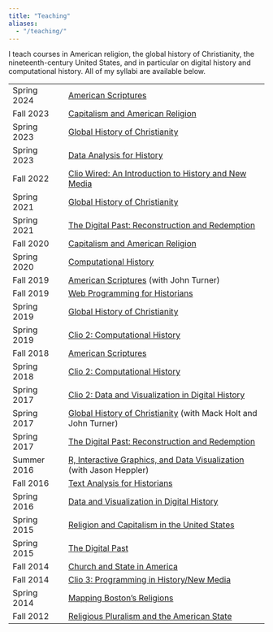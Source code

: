 ```yaml
---
title: "Teaching"
aliases:
  - "/teaching/"
---
```


I teach courses in American religion, the global history of Christianity, the nineteenth-century United States, and in particular on digital history and computational history. All of my syllabi are available below.

<table id="syllabus-list" class="date-list-table table table-borderless align-top">
  <tr><td class="semester">Spring 2024</td> <td><a href="/courses/scriptures.2024">American Scriptures</a></td></tr>
  <tr><td class="semester">Fall 2023</td> <td><a href="/courses/capitalism.2023">Capitalism and American Religion</a></td></tr>
  <tr><td class="semester">Spring 2023</td> <td><a href="/courses/christianity.2023">Global History of Christianity</a></td></tr>
  <tr><td class="semester">Spring 2023</td> <td><a href="/courses/data.2023">Data Analysis for History</a></td></tr>
  <tr><td class="semester">Fall 2022</td> <td><a href="/courses/clio1.2022">Clio Wired: An Introduction to History and New Media</a></td></tr>
  <tr><td class="semester">Spring 2021</td> <td><a href="/courses/christianity.2021">Global History of Christianity</a></td></tr>
  <tr><td class="semester">Spring 2021</td> <td><a href="/courses/digital-past.2021">The Digital Past: Reconstruction and Redemption</a></td></tr>
  <tr><td class="semester">Fall 2020</td> <td><a href="/courses/capitalism.2020">Capitalism and American Religion</a></td></tr>
  <tr><td class="semester">Spring 2020</td> <td><a href="/courses/data.2020">Computational History</a></td></tr>
  <tr><td class="semester">Fall 2019</td> <td><a href="//files.lincolnmullen.com/american-scriptures.fall2019.pdf">American Scriptures</a> (with John Turner)</td></tr>
  <tr><td class="semester">Fall 2019</td> <td><a href="/courses/programming.2019/">Web Programming for Historians</a></td></tr>
  <tr><td class="semester">Spring 2019</td> <td><a href="/courses/christianity.2019/">Global History of Christianity</a></td></tr>
  <tr><td class="semester">Spring 2019</td> <td><a href="/courses/clio2.2019/">Clio 2: Computational History</a></td></tr>
  <tr><td class="semester">Fall 2018</td> <td><a href="/courses/scriptures.2018/">American Scriptures</a></td></tr>
  <tr><td class="semester">Spring 2018</td> <td><a href="/courses/clio2.2018/">Clio 2: Computational History</a></td></tr>
  <tr><td class="semester">Spring 2017</td> <td><a href="/courses/clio2.2017/">Clio 2: Data and Visualization in Digital History</a></td></tr>
  <tr><td class="semester">Spring 2017</td> <td><a href="//files.lincolnmullen.com/Global-History-Christianity.spring-2017.pdf">Global History of Christianity</a> (with Mack Holt and John Turner)</td></tr>
  <tr><td class="semester">Spring 2017</td> <td><a href="/courses/digital-past.2017/">The Digital Past: Reconstruction and Redemption</a></td></tr>
  <tr><td class="semester">Summer 2016</td> <td><a href="//files.lincolnmullen.com/Heppler_Mullen-DHSI.pdf">R, Interactive Graphics, and Data Visualization</a> (with Jason Heppler)</td></tr>
  <tr><td class="semester">Fall 2016</td> <td><a href="/courses/text-analysis.2016/">Text Analysis for Historians</a></td></tr>
  <tr><td class="semester">Spring 2016</td> <td><a href="/courses/data-dh.2016/">Data and Visualization in Digital History</a></td></tr>
  <tr><td class="semester">Spring 2015</td> <td><a href="/courses/religion-capitalism.2015/">Religion and Capitalism in the United States</a></td></tr>
  <tr><td class="semester">Spring 2015</td> <td><a href="/courses/digital-past-2015/">The Digital Past</a></td></tr>
  <tr><td class="semester">Fall 2014</td> <td><a href="/courses/church-state.2014/">Church and State in America</a></td></tr>
  <tr><td class="semester">Fall 2014</td> <td><a href="/courses/clio3.2014/">Clio 3: Programming in History/New Media</a></td></tr>
  <tr><td class="semester">Spring 2014</td> <td><a href="//files.lincolnmullen.com/religion-19c-dh.pdf">Mapping Boston&rsquo;s Religions</a></td></tr>
  <tr><td class="semester">Fall 2012</td> <td><a href="//files.lincolnmullen.com/religious-pluralism.syllabus.2012-fall.pdf">Religious Pluralism and the American State</a></td></tr>
</table>
